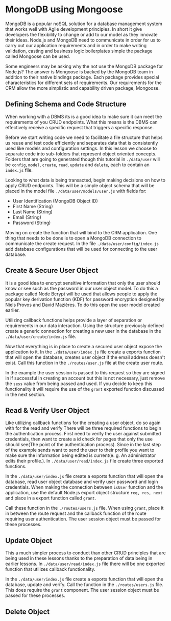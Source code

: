 # MongoDB using Mongoose
MongoDB is a popular noSQL solution for a database management system that works well with Agile development principles.  In short it give developers the flexibility to change or add to our model as they innovate their ideas.   Node.js and MongoDB need to communicate in order for us to carry out our application requirements and in order to make writing validation, casting and business logic boilerplates simple the package called Mongoose can be used.  

Some engineers may be asking why the not use the MongoDB package for Node.js?  The answer is Mongoose is backed by the MongoDB team in addition to their native bindings package. Each package provides special characteristics for different sets of requirements. Our requirements for the CRM allow the more simplistic and capability driven package, Mongoose.

## Defining Schema and Code Structure
When working with a DBMS its is a good idea to make sure it can meet the requirements of you CRUD endpoints.  What this means is the DBMS can effectively receive a specific request  that triggers a specific response.  

Before we start writing code we need to facilitate a file structure that helps us reuse and test code efficiently and separates data that is consistently used like models and configuration settings.  In this lesson we choose to separate code into sub-folders that represent object oriented concepts.  Folders that are going to generated though this tutorial in `./data/user` will be `config`, `model`, `create`, `read`, `update` and `delete`, each to contain an `index.js` file.  

Looking to what data is being transacted, begin making decisions on how to apply CRUD endpoints.  This will be a simple object schema that will be placed in the model file `./data/user/models/user.js` with fields for:

  * User Identification (MongoDB Object ID)
  * First Name (String)
  * Last Name (String)
  * Email (String)
  * Password (String)

Moving on create the function that will bind to the CRM application.  One thing that needs to be done is to open a MongoDB connection to communicate the create request.  In the file `./data/user/config/index.js` add database configurations that will be used for connecting to the user database.

## Create & Secure User Object
It is a good idea to encrypt sensitive information that only the user should know or see such as the password in our user object model.  To do this a package called Node Bcrypt will be used that allows people to apply the popular key derivation function (KDF) for password encryption designed by Niels Provos and David Mazières.  To do this open the user model created earlier.

Utilizing callback functions helps provide a layer of separation or requirements in our data interaction.  Using the structure previously defined create a generic connection for creating a new user in the database in the `./data/user/create/index.js` file.  

Now that everything is in place to create a secured user object expose the application to it.  In the `./data/user/index.js` file create a exports function that will open the database, creates  user object if the email address doesn't exist.  Call this function in the `./routes/user.js` file at the create user route.  

In the example the user session is passed to this request so they are signed in if successful in creating an account but this is not necessary, just remove the `sess` value from being passed and used.  If you decide to keep this functionality it will require the use of the `grant` exported function discussed in the next section.

## Read & Verify User Object
Like utilizing callback functions for the creating a user object, do so again with for the read and verify There will be three required functions to begin the authentication process.  First need to verify the user against submitted credentials, then want to create a id check for pages that only the use should see(The point of the authentication process).  Since in the last step of the example sends want to send the user  to their profile you want to make sure the information being edited is current(e. g. An administrator edits their profile.).  In `./data/user/read/index.js` file create three exported functions.
  
In the `./data/user/index.js` file create a exports function that will open the database, read  user object database and verify user password and login credentials.  When making the connection between `isUser` function and the application, use the default Node.js export object structure `req, res, next` and place in a export function called `grant`.  

Call these function in the `./routes/users.js` file.  When using `grant`, place it in between the route request and  the callback function of the route requiring user authentication.  The user session object must be passed for these processes.

## Update Object
This a much simpler process to conduct than other CRUD principles that are being used in these lessons thanks to the preparation of data being in earlier lessons.  In `./data/user/read/index.js` file there will be one exported function that utilizes callback functionality.
  
In the `./data/user/index.js` file create a exports function that will open the database, update and verify.  Call the function in the `./routes/users.js` file.  This does require the `grant` component.  The user session object must be passed for these processes.

## Delete Object


